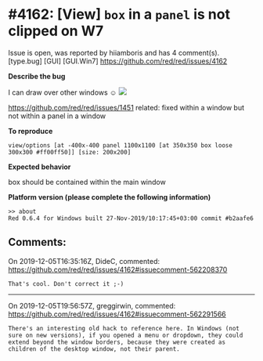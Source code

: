 
#4162: [View] `box` in a `panel` is not clipped on W7
================================================================================
Issue is open, was reported by hiiamboris and has 4 comment(s).
[type.bug] [GUI] [GUI.Win7]
<https://github.com/red/red/issues/4162>

**Describe the bug**

I can draw over other windows ☺
![](https://i.gyazo.com/a7a142fab58f7aa6707d7fa8d8f31ace.gif)

https://github.com/red/red/issues/1451 related: fixed within a window but not within a panel in a window

**To reproduce**

`view/options [at -400x-400 panel 1100x1100 [at 350x350 box loose 300x300 #ff00ff50]] [size: 200x200]`

**Expected behavior**

box should be contained within the main window


**Platform version (please complete the following information)**
```
>> about
Red 0.6.4 for Windows built 27-Nov-2019/10:17:45+03:00 commit #b2aafe6
```



Comments:
--------------------------------------------------------------------------------

On 2019-12-05T16:35:16Z, DideC, commented:
<https://github.com/red/red/issues/4162#issuecomment-562208370>

    That's cool. Don't correct it ;-)

--------------------------------------------------------------------------------

On 2019-12-05T19:56:57Z, greggirwin, commented:
<https://github.com/red/red/issues/4162#issuecomment-562291566>

    There's an interesting old hack to reference here. In Windows (not sure on new versions), if you opened a menu or dropdown, they could extend beyond the window borders, because they were created as children of the desktop window, not their parent. 

